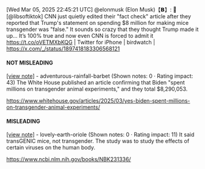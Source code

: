 [Wed Mar 05, 2025 22:45:21 UTC] @elonmusk (Elon Musk)【𝗕】: 🤨 [@libsoftiktok] CNN just quietly edited their "fact check" article after they reported that Trump's statement on spending $8 million for making mice transgender was "false." It sounds so crazy that they thought Trump made it up… It’s 100% true and now even CNN is forced to admit it https://t.co/oVETMXbKQG | Twitter for iPhone | birdwatch | https://x.com/_/status/1897418183306568121

#### NOT MISLEADING

[[view note]](https://x.com/i/birdwatch/n/1897509738708926544) - adventurous-rainfall-barbet (Shown notes: 0 · Rating impact: 43)
The White House published an article confirming that Biden "spent millions on transgender animal experiments," and they total $8,290,053.

https://www.whitehouse.gov/articles/2025/03/yes-biden-spent-millions-on-transgender-animal-experiments/ 

#### MISLEADING

[[view note]](https://x.com/i/birdwatch/n/1897502213964226724) - lovely-earth-oriole (Shown notes: 0 · Rating impact: 11)
It said transGENIC mice, not transgender. The study was to study the effects of certain viruses on the human body.

https://www.ncbi.nlm.nih.gov/books/NBK231336/
